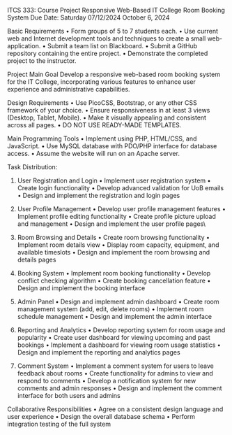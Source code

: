 ITCS 333: Course Project
Responsive Web-Based IT College Room Booking System
Due Date: Saturday 07/12/2024
October 6, 2024


Basic Requirements
• Form groups of 5 to 7 students each.
• Use current web and Internet development tools and techniques to create
a small web-application.
• Submit a team list on Blackboard.
• Submit a GitHub repository containing the entire project.
• Demonstrate the completed project to the instructor.

Project Main Goal
Develop a responsive web-based room booking system for the IT College, incorporating various features to enhance user experience and administrative
capabilities.

Design Requirements
• Use PicoCSS, Bootstrap, or any other CSS framework of your choice.
• Ensure responsiveness in at least 3 views (Desktop, Tablet, Mobile).
• Make it visually appealing and consistent across all pages.
• DO NOT USE READY-MADE TEMPLATES.

Main Programming Tools
• Implement using PHP, HTML/CSS, and JavaScript.
• Use MySQL database with PDO/PHP interface for database access.
• Assume the website will run on an Apache server.

Task Distribution:

1. User Registration and Login
• Implement user registration system
• Create login functionality
• Develop advanced validation for UoB emails
• Design and implement the registration and login pages

2. User Profile Management
• Develop user profile management features
• Implement profile editing functionality
• Create profile picture upload and management
• Design and implement the user profile pages\

3. Room Browsing and Details
• Create room browsing functionality
• Implement room details view
• Display room capacity, equipment, and available timeslots
• Design and implement the room browsing and details pages

4. Booking System
• Implement room booking functionality
• Develop conflict checking algorithm
• Create booking cancellation feature
• Design and implement the booking interface

5. Admin Panel
• Design and implement admin dashboard
• Create room management system (add, edit, delete rooms)
• Implement room schedule management
• Design and implement the admin interface

6. Reporting and Analytics
• Develop reporting system for room usage and popularity
• Create user dashboard for viewing upcoming and past bookings
• Implement a dashboard for viewing room usage statistics
• Design and implement the reporting and analytics pages

7. Comment System
• Implement a comment system for users to leave feedback about rooms
• Create functionality for admins to view and respond to comments
• Develop a notification system for new comments and admin responses
• Design and implement the comment interface for both users and admins

Collaborative Responsibilities
• Agree on a consistent design language and user experience
• Design the overall database schema
• Perform integration testing of the full system